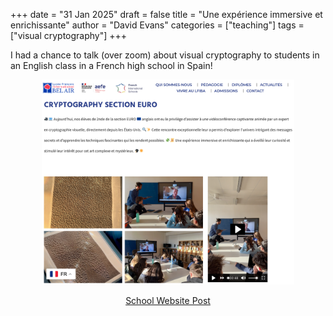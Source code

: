 +++
date = "31 Jan 2025"
draft = false
title = "Une expérience immersive et enrichissante"
author = "David Evans"
categories = ["teaching"]
tags = ["visual cryptography"]
+++

I had a chance to talk (over zoom) about visual cryptography to students in an English class in a French high school in Spain!

<center>
<img src="/images/frenchcrypto.png" width="80%"><br>

[School Website Post](https://lyceebelair.es/nouvelles/non-classe/cryptography/)

</center>
